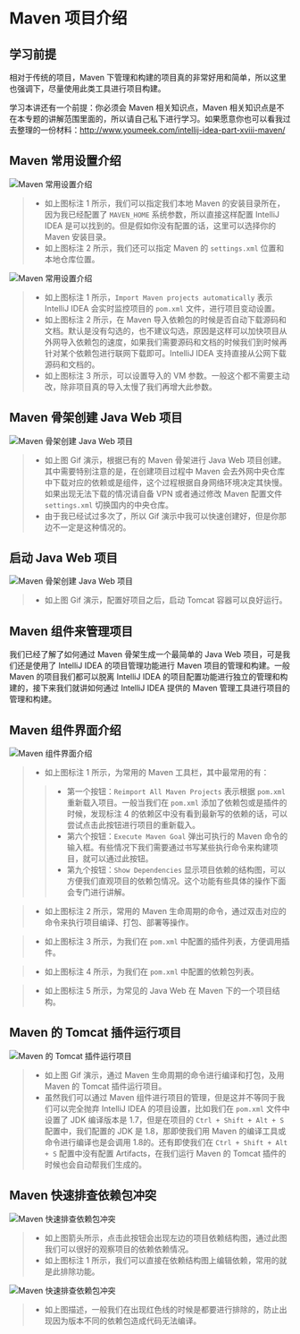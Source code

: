 # Maven 项目介绍

## 学习前提

相对于传统的项目，Maven 下管理和构建的项目真的非常好用和简单，所以这里也强调下，尽量使用此类工具进行项目构建。

学习本讲还有一个前提：你必须会 Maven 相关知识点，Maven 相关知识点是不在本专题的讲解范围里面的，所以请自己私下进行学习。如果愿意你也可以看我过去整理的一份材料：<http://www.youmeek.com/intellij-idea-part-xviii-maven/>

## Maven 常用设置介绍

![Maven 常用设置介绍](images/xxii-a-maven-setting-1.jpg)

> * 如上图标注 1 所示，我们可以指定我们本地 Maven 的安装目录所在，因为我已经配置了 `MAVEN_HOME` 系统参数，所以直接这样配置 IntelliJ IDEA 是可以找到的。但是假如你没有配置的话，这里可以选择你的 Maven 安装目录。
> * 如上图标注 2 所示，我们还可以指定 Maven 的 `settings.xml` 位置和本地仓库位置。

![Maven 常用设置介绍](images/xxii-a-maven-setting-2.jpg)

> * 如上图标注 1 所示，`Import Maven projects automatically` 表示 IntelliJ IDEA 会实时监控项目的 `pom.xml` 文件，进行项目变动设置。
> * 如上图标注 2 所示，在 Maven 导入依赖包的时候是否自动下载源码和文档。默认是没有勾选的，也不建议勾选，原因是这样可以加快项目从外网导入依赖包的速度，如果我们需要源码和文档的时候我们到时候再针对某个依赖包进行联网下载即可。IntelliJ IDEA 支持直接从公网下载源码和文档的。
> * 如上图标注 3 所示，可以设置导入的 VM 参数。一般这个都不需要主动改，除非项目真的导入太慢了我们再增大此参数。

## Maven 骨架创建 Java Web 项目

![Maven 骨架创建 Java Web 项目](images/xxii-b-maven-hello-world-project-1.gif)

> * 如上图 Gif 演示，根据已有的 Maven 骨架进行 Java Web 项目创建。其中需要特别注意的是，在创建项目过程中 Maven 会去外网中央仓库中下载对应的依赖或是组件，这个过程根据自身网络环境决定其快慢。如果出现无法下载的情况请自备 VPN 或者通过修改 Maven 配置文件 `settings.xml` 切换国内的中央仓库。
> * 由于我已经试过多次了，所以 Gif 演示中我可以快速创建好，但是你那边不一定是这种情况的。

## 启动 Java Web 项目

![Maven 骨架创建 Java Web 项目](images/xxii-b-maven-hello-world-project-2.gif)

> * 如上图 Gif 演示，配置好项目之后，启动 Tomcat 容器可以良好运行。

## Maven 组件来管理项目

我们已经了解了如何通过 Maven 骨架生成一个最简单的 Java Web 项目，可是我们还是使用了 IntelliJ IDEA 的项目管理功能进行 Maven 项目的管理和构建。一般 Maven 的项目我们都可以脱离 IntelliJ IDEA 的项目配置功能进行独立的管理和构建的，接下来我们就讲如何通过 IntelliJ IDEA 提供的 Maven 管理工具进行项目的管理和构建。

## Maven 组件界面介绍

![Maven 组件界面介绍](images/xxii-c-maven-component-1.jpg)

> * 如上图标注 1 所示，为常用的 Maven 工具栏，其中最常用的有：
>> * 第一个按钮：`Reimport All Maven Projects` 表示根据 `pom.xml` 重新载入项目。一般当我们在 `pom.xml` 添加了依赖包或是插件的时候，发现标注 4 的依赖区中没有看到最新写的依赖的话，可以尝试点击此按钮进行项目的重新载入。
>> * 第六个按钮：`Execute Maven Goal` 弹出可执行的 Maven 命令的输入框。有些情况下我们需要通过书写某些执行命令来构建项目，就可以通过此按钮。
>> * 第九个按钮：`Show Dependencies` 显示项目依赖的结构图，可以方便我们直观项目的依赖包情况。这个功能有些具体的操作下面会专门进行讲解。

> * 如上图标注 2 所示，常用的 Maven 生命周期的命令，通过双击对应的命令来执行项目编译、打包、部署等操作。

> * 如上图标注 3 所示，为我们在 `pom.xml` 中配置的插件列表，方便调用插件。

> * 如上图标注 4 所示，为我们在 `pom.xml` 中配置的依赖包列表。

> * 如上图标注 5 所示，为常见的 Java Web 在 Maven 下的一个项目结构。

## Maven 的 Tomcat 插件运行项目

![Maven 的 Tomcat 插件运行项目](images/xxii-d-maven-tomcat-run-1.gif)

> * 如上图 Gif 演示，通过 Maven 生命周期的命令进行编译和打包，及用 Maven 的 Tomcat 插件运行项目。
> * 虽然我们可以通过 Maven 组件进行项目的管理，但是这并不等同于我们可以完全抛弃 IntelliJ IDEA 的项目设置，比如我们在 `pom.xml` 文件中设置了 JDK 编译版本是 1.7，但是在项目的 `Ctrl + Shift + Alt + S` 配置中，我们配置的 JDK 是 1.8，那即使我们用 Maven 的编译工具或命令进行编译也是会调用 1.8的。还有即使我们在 `Ctrl + Shift + Alt + S` 配置中没有配置 Artifacts，在我们运行 Maven 的 Tomcat 插件的时候也会自动帮我们生成的。

## Maven 快速排查依赖包冲突

![Maven 快速排查依赖包冲突](images/xxii-e-maven-dependent-exclude-1.jpg)

> * 如上图箭头所示，点击此按钮会出现左边的项目依赖结构图，通过此图我们可以很好的观察项目的依赖依赖情况。
> * 如上图标注 1 所示，我们可以直接在依赖结构图上编辑依赖，常用的就是此排除功能。

![Maven 快速排查依赖包冲突](images/xxii-e-maven-dependent-exclude-2.jpg)

> * 如上图描述，一般我们在出现红色线的时候是都要进行排除的，防止出现因为版本不同的依赖包造成代码无法编译。






























